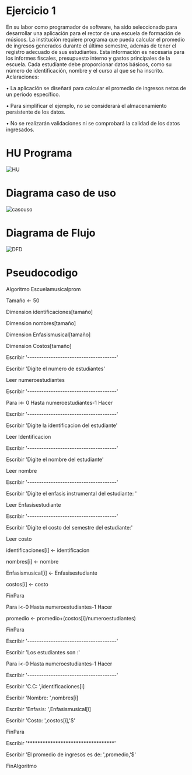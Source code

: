 # Ejercicio 1


En su labor como programador de software, ha sido seleccionado para desarrollar una aplicación para el rector de una escuela de formación de músicos. La institución requiere programa que pueda calcular el promedio de ingresos generados durante el último semestre, además de tener el registro adecuado de sus estudiantes. Esta información es necesaria para los informes fiscales, presupuesto interno y gastos principales de la escuela. Cada estudiante debe proporcionar datos básicos, como su número de identificación, nombre y el curso al que se ha inscrito. Aclaraciones:

• La aplicación se diseñará para calcular el promedio de ingresos netos de un periodo específico.

• Para simplificar el ejemplo, no se considerará el almacenamiento persistente de los datos.

• No se realizarán validaciones ni se comprobará la calidad de los datos ingresados.

# HU Programa

![HU](https://github.com/ManuelTriana/EMFY/assets/132718719/cf9cde94-8d25-436f-820d-84c3537b02b9)



# Diagrama caso de uso
![casouso](https://github.com/ManuelTriana/EMFY/assets/132718719/ab655413-1a97-4460-9d54-c647cfed47fd)



# Diagrama de Flujo
![DFD](https://github.com/ManuelTriana/EMFY/assets/132718719/007205c6-95df-4211-9428-7577009d8dfc)



# Pseudocodigo

Algoritmo Escuelamusicalprom

Tamaño <- 50

Dimension identificaciones[tamaño]

Dimension nombres[tamaño]

Dimension Enfasismusical[tamaño]

Dimension Costos[tamaño]

Escribir '--------------------------------------'

Escribir 'Digite el numero de estudiantes'

Leer numeroestudiantes

Escribir '--------------------------------------'

Para i<- 0 Hasta numeroestudiantes-1 Hacer

Escribir '--------------------------------------'

Escribir 'Digite la identificacion del estudiante'

Leer Identificacion

Escribir '--------------------------------------'

Escribir 'Digite el nombre del estudiante'

Leer nombre

Escribir '--------------------------------------'

Escribir 'Digite el enfasis instrumental del estudiante: '

Leer Enfasisestudiante

Escribir '--------------------------------------'

Escribir 'Digite el costo del semestre del estudiante:'

Leer costo

identificaciones[i] <- identificacion

nombres[i] <- nombre

Enfasismusical[i] <- Enfasisestudiante

costos[i] <- costo

FinPara

Para i<-0 Hasta numeroestudiantes-1 Hacer

promedio <- promedio+(costos[i]/numeroestudiantes)

FinPara

Escribir '--------------------------------------'

Escribir 'Los estudiantes son :'

Para i<-0 Hasta numeroestudiantes-1 Hacer

Escribir '--------------------------------------'

Escribir 'C.C: ',identificaciones[i]

Escribir 'Nombre: ',nombres[i]

Escribir 'Enfasis: ',Enfasismusical[i]

Escribir 'Costo: ',costos[i],'$'

FinPara

Escribir '**********************************'

Escribir 'El promedio de ingresos es de: ',promedio,'$'

FinAlgoritmo
